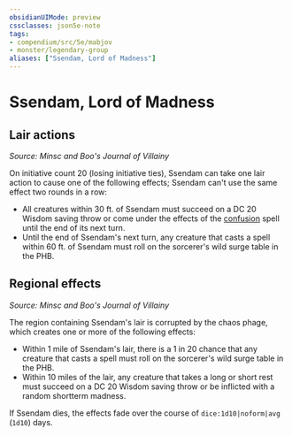 ```yaml
---
obsidianUIMode: preview
cssclasses: json5e-note
tags:
- compendium/src/5e/mabjov
- monster/legendary-group
aliases: ["Ssendam, Lord of Madness"]
---
```

# Ssendam, Lord of Madness

## Lair actions
_Source: Minsc and Boo's Journal of Villainy_

On initiative count 20 (losing initiative ties), Ssendam can take one lair action to cause one of the following effects; Ssendam can't use the same effect two rounds in a row:

- All creatures within 30 ft. of Ssendam must succeed on a DC 20 Wisdom saving throw or come under the effects of the [confusion](2-Mechanics/CLI/spells/confusion.md) spell until the end of its next turn.  
- Until the end of Ssendam's next turn, any creature that casts a spell within 60 ft. of Ssendam must roll on the sorcerer's wild surge table in the PHB.  

## Regional effects
_Source: Minsc and Boo's Journal of Villainy_

The region containing Ssendam's lair is corrupted by the chaos phage, which creates one or more of the following effects:

- Within 1 mile of Ssendam's lair, there is a 1 in 20 chance that any creature that casts a spell must roll on the sorcerer's wild surge table in the PHB.  
- Within 10 miles of the lair, any creature that takes a long or short rest must succeed on a DC 20 Wisdom saving throw or be inflicted with a random shortterm madness.  

If Ssendam dies, the effects fade over the course of `dice:1d10|noform|avg` (`1d10`) days.